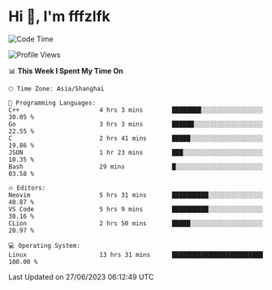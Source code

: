 # Hi 👋, I'm fffzlfk

<!--START_SECTION:waka-->
![Code Time](http://img.shields.io/badge/Code%20Time-248%20hrs%209%20mins-blue)

![Profile Views](http://img.shields.io/badge/Profile%20Views-12-blue)

📊 **This Week I Spent My Time On** 

```text
🕑︎ Time Zone: Asia/Shanghai

💬 Programming Languages: 
C++                      4 hrs 3 mins        ████████░░░░░░░░░░░░░░░░░   30.05 % 
Go                       3 hrs 3 mins        ██████░░░░░░░░░░░░░░░░░░░   22.55 % 
C                        2 hrs 41 mins       █████░░░░░░░░░░░░░░░░░░░░   19.86 % 
JSON                     1 hr 23 mins        ███░░░░░░░░░░░░░░░░░░░░░░   10.35 % 
Bash                     29 mins             █░░░░░░░░░░░░░░░░░░░░░░░░   03.58 % 

🔥 Editors: 
Neovim                   5 hrs 31 mins       ██████████░░░░░░░░░░░░░░░   40.87 % 
VS Code                  5 hrs 9 mins        ██████████░░░░░░░░░░░░░░░   38.16 % 
CLion                    2 hrs 50 mins       █████░░░░░░░░░░░░░░░░░░░░   20.97 % 

💻 Operating System: 
Linux                    13 hrs 31 mins      █████████████████████████   100.00 % 
```


 Last Updated on 27/06/2023 06:12:49 UTC
<!--END_SECTION:waka-->
